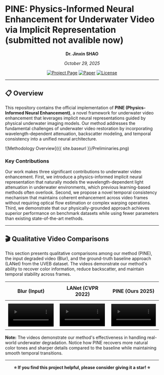 
# PINE: Physics-Informed Neural Enhancement for Underwater Video via Implicit Representation (submitted not avalible now)

<div align="center">

**Dr. Jinxin SHAO**

*October 29, 2025*

[![Project Page](https://img.shields.io/badge/Project-Page-blue)](https://jinxinshao.github.io/PINE/)
[![Paper](https://img.shields.io/badge/Paper-PDF-red)](https://drive.google.com/file/d/1o4hoxZ1zBW1VEYeTqmAIkhd5wECrUkYV/view?usp=drive_link)
[![License](https://img.shields.io/badge/License-MIT-green.svg)](LICENSE)

</div>

---

## 📋 Overview

This repository contains the official implementation of **PINE (Physics-Informed Neural Enhancement)**, a novel framework for underwater video enhancement that leverages implicit neural representations guided by physical underwater imaging models. Our method addresses the fundamental challenges of underwater video restoration by incorporating wavelength-dependent attenuation, backscatter modeling, and temporal consistency into a unified neural architecture.

![Methodology Overview]({{ site.baseurl }}/Preliminaries.png)

### Key Contributions

Our work makes three significant contributions to underwater video enhancement. First, we introduce a physics-informed implicit neural representation that naturally models the wavelength-dependent light attenuation in underwater environments, which previous learning-based methods often overlook. Second, we propose a novel temporal consistency mechanism that maintains coherent enhancement across video frames without requiring optical flow estimation or complex warping operations. Third, we demonstrate that our physically-grounded approach achieves superior performance on benchmark datasets while using fewer parameters than existing state-of-the-art methods.

---

## 🎬 Qualitative Video Comparisons

This section presents qualitative comparisons among our method (PINE), the input degraded video (Blur), and the ground-truth baseline approach (LANet) from the UVEB dataset. The videos demonstrate our method's ability to recover color information, reduce backscatter, and maintain temporal stability across frames.

<table align="center" style="width:100%; border-collapse: collapse;">
  <thead>
    <tr style="text-align: center;">
      <th style="padding: 10px;">Blur (Input)</th>
      <th style="padding: 10px;">LANet (CVPR 2022)</th>
      <th style="padding: 10px;">PINE (Ours 2025)</th>
    </tr>
  </thead>
  <tbody>
    <tr style="text-align: center;">
      <td style="padding: 10px;">
        <video autoplay loop muted playsinline preload="auto" width="100%" style="max-width: 400px;">
          <source src="https://jinxinshao.github.io/PINE/videos/cv_1000_blur.mp4" type="video/mp4">
          Your browser does not support the video tag.
        </video>
      </td>
      <td style="padding: 10px;">
        <video autoplay loop muted playsinline preload="auto" width="100%" style="max-width: 400px;">
          <source src="https://jinxinshao.github.io/PINE/videos/cv_1000_LANet.mp4" type="video/mp4">
          Your browser does not support the video tag.
        </video>
      </td>
      <td style="padding: 10px;">
        <video autoplay loop muted playsinline preload="auto" width="100%" style="max-width: 400px;">
          <source src="https://jinxinshao.github.io/PINE/videos/cv_1000_enhanced.mp4" type="video/mp4">
          Your browser does not support the video tag.
        </video>
      </td>
    </tr>
  </tbody>
</table>

**Note:** The videos demonstrate our method's effectiveness in handling real-world underwater degradation. Notice how PINE recovers more natural color tones and sharper details compared to the baseline while maintaining smooth temporal transitions.

---



<div align="center">

**⭐ If you find this project helpful, please consider giving it a star! ⭐**

</div>
